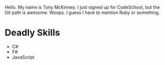Hello.  My name is Tony McKinney.  I just signed up for CodeSchool, but the Git path is awesome.  Woops.  I guess I have to mention Ruby or something.

Deadly Skills
=============
* C#
* F#
* JavaScript


